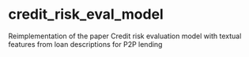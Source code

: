 # credit_risk_eval_model
Reimplementation of the paper Credit risk evaluation model with textual features from loan descriptions for P2P lending
